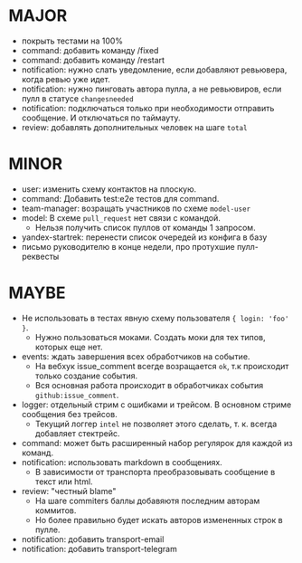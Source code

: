 # MAJOR
* покрыть тестами на 100%
* command: добавить команду /fixed
* command: добавить команду /restart
* notification: нужно слать уведомление, если добавляют ревьювера, когда ревью уже идет.
* notification: нужно пинговать автора пулла, а не ревьювиров, если пулл в статусе `changesneeded`
* notification: подключаться только при необходимости отправить сообщение. И отключаться по таймауту.
* review: добавлять дополнительных человек на шаге `total`

# MINOR
* user: изменить схему контактов на плоскую.
* command: Добавить test:e2e тестов для command.
* team-manager: возращать участников по схеме `model-user`
* model: В схеме `pull_request` нет связи с командой.
  * Нельзя получить список пуллов от команды 1 запросом.
* yandex-startrek: перенести список очередей из конфига в базу
* письмо руководителю в конце недели, про протухшие пулл-реквесты

# MAYBE
* Не использовать в тестах явную схему пользователя `{ login: 'foo' }`.
  * Нужно пользоваться моками. Создать моки для тех типов, которых еще нет.
* events: ждать завершения всех обработчиков на событие.
  * На вебхук issue_comment всегде возращается `ok`, т.к происходит только создание события.
  * Вся основная работа происходит в обработчиках события `github:issue_comment`.
* logger: отдельный стрим с ошибками и трейсом. В основном стриме сообщения без трейсов.
  * Текущий логгер `intel` не позволяет этого сделать, т. к. всегда добавляет стектрейс.
* command: может быть расширенный набор регулярок для каждой из команд.
* notification: использовать markdown в сообщениях.
  * В зависимости от транспорта преобразовывать сообщение в текст или html.
* review: "честный blame"
  * На шаге commiters баллы добавяютя последним авторам коммитов.
  * Но более правильно будет искать авторов измененных строк в пулле.
* notification: добавить transport-email
* notification: добавить transport-telegram
